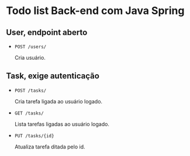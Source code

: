 # Todo list Back-end com Java Spring

## User, endpoint aberto

* `POST /users/`

    Cria usuário.

## Task, exige autenticação

* `POST /tasks/`

    Cria tarefa ligada ao usuário logado.

* `GET /tasks/`

    Lista tarefas ligadas ao usuário logado.
* `PUT /tasks/{id}`

    Atualiza tarefa ditada pelo id.
